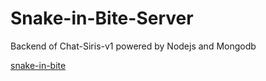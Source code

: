 # Snake-in-Bite-Server
Backend of Chat-Siris-v1 powered by Nodejs and Mongodb

[snake-in-bite](https://snakenbite.vercel.app)
